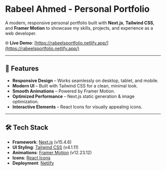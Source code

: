 # Rabeel Ahmed - Personal Portfolio

A modern, responsive personal portfolio built with **Next.js**, **Tailwind CSS**, and **Framer Motion** to showcase my skills, projects, and experience as a web developer.

🌐 **Live Demo**: [https://rabeelsportfolio.netlify.app/](https://rabeelsportfolio.netlify.app/)

---

## 📌 Features

- **Responsive Design** – Works seamlessly on desktop, tablet, and mobile.
- **Modern UI** – Built with Tailwind CSS for a clean, minimal look.
- **Smooth Animations** – Powered by Framer Motion.
- **Optimized Performance** – Next.js static generation & image optimization.
- **Interactive Elements** – React Icons for visually appealing icons.

---

## 🛠 Tech Stack

- **Framework**: [Next.js](https://nextjs.org/) (v15.4.6)
- **UI Styling**: [Tailwind CSS](https://tailwindcss.com/) (v4.1.11)
- **Animations**: [Framer Motion](https://www.framer.com/motion/) (v12.23.12)
- **Icons**: [React Icons](https://react-icons.github.io/react-icons/)
- **Deployment**: [Netlify](https://www.netlify.com/)
